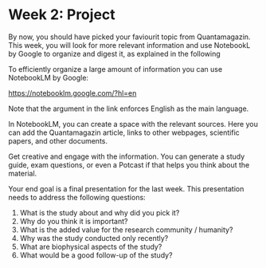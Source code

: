 # Week 2: Project

By now, you should have picked your faviourit topic from Quantamagazin. This week, you will look for more relevant information and use NotebookL by Google to organize and digest it, as explained in the following 

To efficiently organize a large amount of information you can use NotebookLM by Google: 

https://notebooklm.google.com/?hl=en

Note that the argument in the link enforces English as the main language.

In NotebookLM, you can create a space with the relevant sources. Here you can add the Quantamagazin article, links to other webpages, scientific papers, and other documents. 

Get creative and engage with the information. You can generate a study guide, exam questions, or even a Potcast if that helps you think about the material.

Your end goal is a final presentation for the last week. This presentation needs to address the following questions:

1) What is the study about and why did you pick it?
2) Why do you think it is important?
3) What is the added value for the research community / humanity?
4) Why was the study conducted only recently?
5) What are biophysical aspects of the study?
6) What would be a good follow-up of the study?
